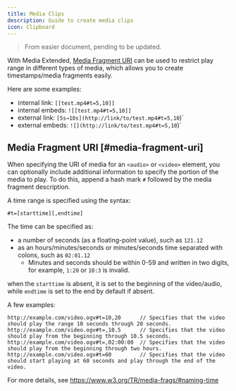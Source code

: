 ```yaml
---
title: Media Clips
description: Guide to create media clips
icon: Clipboard
---
```


> From easier document, pending to be updated.

With Media Extended, [Media Fragment URI](#media-fragment-uri) can be used to restrict play range in different types of media, which allows you to create timestamps/media fragments easily. 

Here are some examples:

- internal link: `[[test.mp4#t=5,10]]`
- internal embeds: `![[test.mp4#t=5,10]]`
- external link: `[5s→10s](http://link/to/test.mp4#t=5,10`)`
- external embeds: `![](http://link/to/test.mp4#t=5,10`)`

## Media Fragment URI [#media-fragment-uri]

When specifying the URI of media for an `<audio>` or `<video>` element, you can optionally include additional information to specify the portion of the media to play. To do this, append a hash mark `#` followed by the media fragment description.

A time range is specified using the syntax:

    #t=[starttime][,endtime]

The time can be specified as:

- a number of seconds (as a floating-point value), such as `121.12`
- as an hours/minutes/seconds or minutes/seconds time separated with colons, such as `02:01.12`
    - Minutes and seconds should be within 0-59 and written in two digits, for example, `1:20` or `10:3` is invalid.

when the `starttime` is absent, it is set to the beginning of the video/audio, while `endtime` is set to the end by default if absent.

A few examples:

    http://example.com/video.ogv#t=10,20      // Specifies that the video should play the range 10 seconds through 20 seconds.
    http://example.com/video.ogv#t=,10.5      // Specifies that the video should play from the beginning through 10.5 seconds.
    http://example.com/video.ogv#t=,02:00:00  // Specifies that the video should play from the beginning through two hours.
    http://example.com/video.ogv#t=60         // Specifies that the video should start playing at 60 seconds and play through the end of the video.

For more details, see <https://www.w3.org/TR/media-frags/#naming-time>
